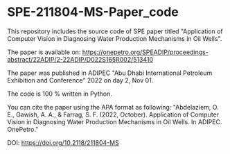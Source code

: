 # SPE-211804-MS-Paper_code

This repository includes the source code of SPE paper titled "Application of Computer Vision in Diagnosing Water Production Mechanisms in Oil Wells".

The paper is available on: https://onepetro.org/SPEADIP/proceedings-abstract/22ADIP/2-22ADIP/D022S165R002/513410

The paper was published in ADIPEC "Abu Dhabi International Petroleum Exhibition and Conference" 2022 on day 2, Nov 01.

The code is 100 % written in Python.

You can cite the paper using the APA format as following: "Abdelaziem, O. E., Gawish, A. A., & Farrag, S. F. (2022, October). Application of Computer Vision in Diagnosing Water Production Mechanisms in Oil Wells. In ADIPEC. OnePetro."

DOI: https://doi.org/10.2118/211804-MS

